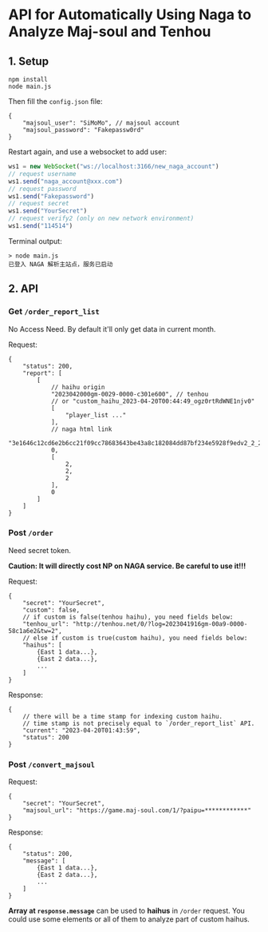 # API for Automatically Using Naga to Analyze Maj-soul and Tenhou

## 1. Setup

```shell
npm install
node main.js
```

Then fill the `config.json` file:

```json5
{
    "majsoul_user": "SiMoMo", // majsoul account
    "majsoul_password": "Fakepassw0rd"
}
```

Restart again, and use a websocket to add user:

```js
ws1 = new WebSocket("ws://localhost:3166/new_naga_account")
// request username
ws1.send("naga_account@xxx.com")
// request password
ws1.send("Fakepassword")
// request secret
ws1.send("YourSecret")
// request verify2 (only on new network environment)
ws1.send("114514")
```

Terminal output:

```
> node main.js
已登入 NAGA 解析主站点，服务已启动
```

## 2. API

### Get `/order_report_list`

No Access Need. By default it'll only get data in current month.

Request:

```json5
{
    "status": 200,
    "report": [
        [
            // haihu origin
            "2023042000gm-0029-0000-c301e600", // tenhou
            // or "custom_haihu_2023-04-20T00:44:49_ogz0rtRdWNE1njv0"
            [
                "player_list ..."
            ],
            // naga html link
            "3e1646c12cd6e2b6cc21f09cc78683643be43a8c182084dd87bf234e5928f9edv2_2_2",
            0,
            [
                2,
                2,
                2
            ],
            0
        ]
    ]
}
```



### Post `/order`

Need secret token.

**Caution: It will directly cost NP on NAGA service. Be careful to use it!!!**

Request:

```json5
{
    "secret": "YourSecret",
    "custom": false,
    // if custom is false(tenhou haihu), you need fields below:
    "tenhou_url": "http://tenhou.net/0/?log=2023041916gm-00a9-0000-58c1a6e2&tw=2",
    // else if custom is true(custom haihu), you need fields below:
    "haihus": [
        {East 1 data...},
        {East 2 data...},
        ...
    ]
}
```

Response:

```json5
{
    // there will be a time stamp for indexing custom haihu.
    // time stamp is not precisely equal to `/order_report_list` API.
    "current": "2023-04-20T01:43:59", 
    "status": 200
}
```

### Post `/convert_majsoul`

Request:

```json5
{
    "secret": "YourSecret",
    "majsoul_url": "https://game.maj-soul.com/1/?paipu=************"
}
```

Response:

```json5
{
    "status": 200,
    "message": [
        {East 1 data...},
        {East 2 data...},
        ...
    ]
}
```

**Array at `response.message`** can be used to **haihus** in `/order` request. You could use some elements or all of them to analyze part of custom haihus.

